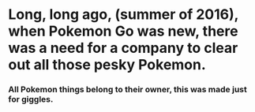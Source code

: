 # Long, long ago, (summer of 2016), when Pokemon Go was new, there was a need for a company to clear out all those pesky Pokemon.

### All Pokemon things belong to their owner, this was made just for giggles.